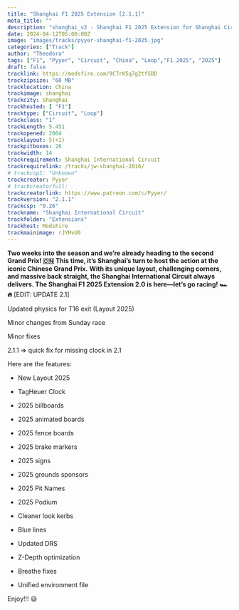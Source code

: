 ```yaml
---
title: "Shanghai F1 2025 Extension [2.1.1]"
meta_title: ""
description: "shanghai_v2 - Shanghai F1 2025 Extension for Shanghai Circuit Junshen WU for assetto corsa"
date: 2024-04-12T05:00:00Z
image: "images/tracks/pyyer-shanghai-f1-2025.jpg"
categories: ["Track"]
author: "Theodora"
tags: ["F1", "Pyyer", "Circuit", "China", "Loop","F1 2025", "2025"]
draft: false
tracklink: https://modsfire.com/9C7rK5q7g2tfSDD
trackzipsize: "60 MB"
tracklocation: China
trackimage: shanghai
trackcity: Shanghai
trackhosted: [ "F1"]
tracktype: ["Circuit", "Loop"]
trackclass: "1" 
trackLength: 5.451
trackopened: 2004
tracklayout: 5(+1)
trackpitboxes: 26
trackwidth: 14
trackrequirement: Shanghai International Circuit
trackrequirelink: /tracks/jw-shanghai-2016/
# trackcsp1: "Unknown"
trackcreator: Pyyer
# trackcreatorfull: 
trackcreatorlink: https://www.patreon.com/c/Pyyer/
trackversion: "2.1.1"
trackcsp: "0.26"
trackname: "Shanghai International Circuit"
trackfolder: "Extensions"
trackhost: ModsFire
trackmainimage: rJYHvU0
---
```


**Two weeks into the season and we’re already heading to the second Grand Prix! 🇨🇳** 
**This time, it’s Shanghai’s turn to host the action at the iconic Chinese Grand Prix.** 
**With its unique layout, challenging corners, and massive back straight, the Shanghai International Circuit always delivers. The Shanghai F1 2025 Extension 2.0 is here—let’s go racing! 🏎️🔥**
[EDIT: UPDATE 2.1]

Updated physics for T16 exit (Layout 2025)

Minor changes from Sunday race

Minor fixes

2.1.1 => quick fix for missing clock in 2.1

Here are the features:

- New Layout 2025

- TagHeuer Clock

- 2025 billboards

- 2025 animated boards

- 2025 fence boards

- 2025 brake markers

- 2025 signs

- 2025 grounds sponsors

- 2025 Pit Names

- 2025 Podium

- Cleaner look kerbs

- Blue lines

- Updated DRS


- Z-Depth optimization

- Breathe fixes

- Unified environment file


Enjoy!!! 😃